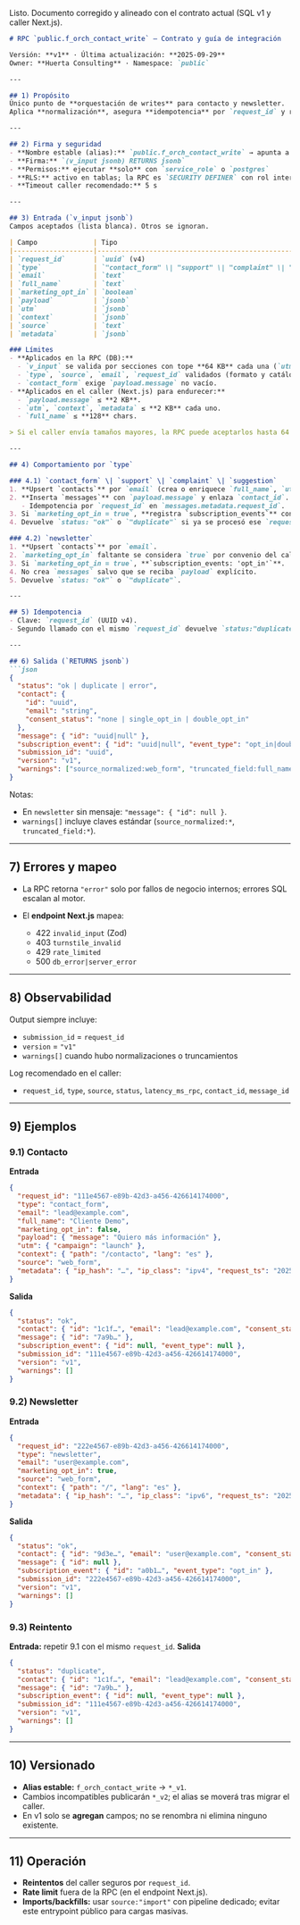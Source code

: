 Listo. Documento corregido y alineado con el contrato actual (SQL v1 y caller Next.js).

````md
# RPC `public.f_orch_contact_write` — Contrato y guía de integración

Versión: **v1** · Última actualización: **2025-09-29**  
Owner: **Huerta Consulting** · Namespace: `public`

---

## 1) Propósito
Único punto de **orquestación de writes** para contacto y newsletter.  
Aplica **normalización**, asegura **idempotencia** por `request_id` y registra: `contacts`, `messages` y `subscription_events` cuando corresponda.

---

## 2) Firma y seguridad
- **Nombre estable (alias):** `public.f_orch_contact_write` → apunta a `*_v1`
- **Firma:** `(v_input jsonb) RETURNS jsonb`
- **Permisos:** ejecutar **solo** con `service_role` o `postgres`
- **RLS:** activo en tablas; la RPC es `SECURITY DEFINER` con rol interno
- **Timeout caller recomendado:** 5 s

---

## 3) Entrada (`v_input jsonb`)
Campos aceptados (lista blanca). Otros se ignoran.

| Campo              | Tipo                                                       | Req | Notas |
|--------------------|------------------------------------------------------------|-----|------|
| `request_id`       | `uuid` (v4)                                                | ✔︎  | Idempotencia por envío. |
| `type`             | `"contact_form" \| "support" \| "complaint" \| "suggestion" \| "newsletter"` | ✔︎ | Catálogo validado en DB. |
| `email`            | `text`                                                     | ✔︎  | Normalizado a lowercase (`citext` en DB). |
| `full_name`        | `text`                                                     | –   | Truncado a 128 chars si excede (normalizador). |
| `marketing_opt_in` | `boolean`                                                  | –   | Para `newsletter` el default efectivo es `true` si falta. |
| `payload`          | `jsonb`                                                    | –   | **`contact_form` requiere `{ "message": "..." }`**. |
| `utm`              | `jsonb`                                                    | –   | Metadatos de campaña. |
| `context`          | `jsonb`                                                    | –   | `{ path, url, referrer, ua, lang }` según caller. |
| `source`           | `text`                                                     | ✔︎  | Catálogo: **`web_form`**, `checkout`, `import`, `api`. Variantes se normalizan. |
| `metadata`         | `jsonb`                                                    | –   | Técnico `{ ip_hash, ip_class, request_ts, form_version }`. |

### Límites
- **Aplicados en la RPC (DB):**
  - `v_input` se valida por secciones con tope **64 KB** cada una (`utm`, `context`, `payload`, `metadata`, `tech_metrics` si existe).
  - `type`, `source`, `email`, `request_id` validados (formato y catálogos).
  - `contact_form` exige `payload.message` no vacío.
- **Aplicados en el caller (Next.js) para endurecer:**
  - `payload.message` ≤ **2 KB**.
  - `utm`, `context`, `metadata` ≤ **2 KB** cada uno.
  - `full_name` ≤ **128** chars.

> Si el caller envía tamaños mayores, la RPC puede aceptarlos hasta 64 KB por sección; el caller es la “policía” de límites estrictos.

---

## 4) Comportamiento por `type`

### 4.1) `contact_form` \| `support` \| `complaint` \| `suggestion`
1. **Upsert `contacts`** por `email` (crea o enriquece `full_name`, `utm`, `tech_metrics`, `metadata`).
2. **Inserta `messages`** con `payload.message` y enlaza `contact_id`.  
   - Idempotencia por `request_id` en `messages.metadata.request_id`.
3. Si `marketing_opt_in = true`, **registra `subscription_events`** con `event_type = 'opt_in'`.
4. Devuelve `status: "ok"` o `"duplicate"` si ya se procesó ese `request_id`.

### 4.2) `newsletter`
1. **Upsert `contacts`** por `email`.
2. `marketing_opt_in` faltante se considera `true` por convenio del caller.
3. Si `marketing_opt_in = true`, **`subscription_events: 'opt_in'`**.
4. No crea `messages` salvo que se reciba `payload` explícito.
5. Devuelve `status: "ok"` o `"duplicate"`.

---

## 5) Idempotencia
- Clave: `request_id` (UUID v4).
- Segundo llamado con el mismo `request_id` devuelve `status:"duplicate"` y referencias previas.

---

## 6) Salida (`RETURNS jsonb`)
```json
{
  "status": "ok | duplicate | error",
  "contact": {
    "id": "uuid",
    "email": "string",
    "consent_status": "none | single_opt_in | double_opt_in"
  },
  "message": { "id": "uuid|null" },
  "subscription_event": { "id": "uuid|null", "event_type": "opt_in|double_opt_in|unsubscribe|bounce|complaint|null" },
  "submission_id": "uuid",
  "version": "v1",
  "warnings": ["source_normalized:web_form", "truncated_field:full_name"]
}
````

Notas:

* En `newsletter` sin mensaje: `"message": { "id": null }`.
* `warnings[]` incluye claves estándar (`source_normalized:*`, `truncated_field:*`).

---

## 7) Errores y mapeo

* La RPC retorna `"error"` solo por fallos de negocio internos; errores SQL escalan al motor.
* El **endpoint Next.js** mapea:

  * 422 `invalid_input` (Zod)
  * 403 `turnstile_invalid`
  * 429 `rate_limited`
  * 500 `db_error|server_error`

---

## 8) Observabilidad

Output siempre incluye:

* `submission_id` = `request_id`
* `version` = `"v1"`
* `warnings[]` cuando hubo normalizaciones o truncamientos

Log recomendado en el caller:

* `request_id`, `type`, `source`, `status`, `latency_ms_rpc`, `contact_id`, `message_id`

---

## 9) Ejemplos

### 9.1) Contacto

**Entrada**

```json
{
  "request_id": "111e4567-e89b-42d3-a456-426614174000",
  "type": "contact_form",
  "email": "lead@example.com",
  "full_name": "Cliente Demo",
  "marketing_opt_in": false,
  "payload": { "message": "Quiero más información" },
  "utm": { "campaign": "launch" },
  "context": { "path": "/contacto", "lang": "es" },
  "source": "web_form",
  "metadata": { "ip_hash": "…", "ip_class": "ipv4", "request_ts": "2025-09-28T10:00:00Z", "form_version": "v1" }
}
```

**Salida**

```json
{
  "status": "ok",
  "contact": { "id": "1c1f…", "email": "lead@example.com", "consent_status": "none" },
  "message": { "id": "7a9b…" },
  "subscription_event": { "id": null, "event_type": null },
  "submission_id": "111e4567-e89b-42d3-a456-426614174000",
  "version": "v1",
  "warnings": []
}
```

### 9.2) Newsletter

**Entrada**

```json
{
  "request_id": "222e4567-e89b-42d3-a456-426614174000",
  "type": "newsletter",
  "email": "user@example.com",
  "marketing_opt_in": true,
  "source": "web_form",
  "context": { "path": "/", "lang": "es" },
  "metadata": { "ip_hash": "…", "ip_class": "ipv6", "request_ts": "2025-09-28T10:05:00Z", "form_version": "v1" }
}
```

**Salida**

```json
{
  "status": "ok",
  "contact": { "id": "9d3e…", "email": "user@example.com", "consent_status": "single_opt_in" },
  "message": { "id": null },
  "subscription_event": { "id": "a0b1…", "event_type": "opt_in" },
  "submission_id": "222e4567-e89b-42d3-a456-426614174000",
  "version": "v1",
  "warnings": []
}
```

### 9.3) Reintento

**Entrada:** repetir 9.1 con el mismo `request_id`.
**Salida**

```json
{
  "status": "duplicate",
  "contact": { "id": "1c1f…", "email": "lead@example.com", "consent_status": "none" },
  "message": { "id": "7a9b…" },
  "subscription_event": { "id": null, "event_type": null },
  "submission_id": "111e4567-e89b-42d3-a456-426614174000",
  "version": "v1",
  "warnings": []
}
```

---

## 10) Versionado

* **Alias estable:** `f_orch_contact_write` → `*_v1`.
* Cambios incompatibles publicarán `*_v2`; el alias se moverá tras migrar el caller.
* En v1 solo se **agregan** campos; no se renombra ni elimina ninguno existente.

---

## 11) Operación

* **Reintentos** del caller seguros por `request_id`.
* **Rate limit** fuera de la RPC (en el endpoint Next.js).
* **Imports/backfills:** usar `source:"import"` con pipeline dedicado; evitar este entrypoint público para cargas masivas.

```
```
